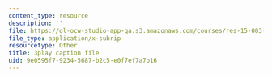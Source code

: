 ```yaml
---
content_type: resource
description: ''
file: https://ol-ocw-studio-app-qa.s3.amazonaws.com/courses/res-15-003-shaping-the-future-of-work-15-662x-spring-2016/9e0595f792345687b2c5e0f7ef7a7b16_q2mz6LZVnT8.vtt
file_type: application/x-subrip
resourcetype: Other
title: 3play caption file
uid: 9e0595f7-9234-5687-b2c5-e0f7ef7a7b16
---
```

